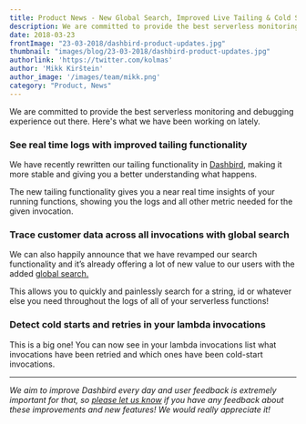 ```yaml
---
title: Product News - New Global Search, Improved Live Tailing & Cold Start Detection
description: We are committed to provide the best serverless monitoring and debugging experience out there. Here's what we have been working on lately.
date: 2018-03-23
frontImage: "23-03-2018/dashbird-product-updates.jpg"
thumbnail: "images/blog/23-03-2018/dashbird-product-updates.jpg"
authorlink: 'https://twitter.com/kolmas'
author: 'Mikk Kirštein'
author_image: '/images/team/mikk.png'
category: "Product, News"
---
```


We are committed to provide the best serverless monitoring and debugging experience out there. Here's what we have been working on lately.

### See real time logs with improved tailing functionality


We have recently rewritten our tailing functionality in [Dashbird](https://dashbird.io), making it more stable and giving you a better understanding what happens.


The new tailing functionality gives you a near real time insights of your running functions, showing you the logs and all other metric needed for the given invocation.



### Trace customer data across all invocations with global search


We can also happily announce that we have revamped our search functionality and it’s already offering a lot of new value to our users with the added [global search.](https://app.dashbird.io/search)


This allows you to quickly and painlessly search for a string, id or whatever else you need throughout the logs of all of your serverless functions!




### Detect cold starts and retries in your lambda invocations


This is a big one! You can now see in your lambda invocations list what invocations have been retried and which ones have been cold-start invocations.





***



*We aim to improve Dashbird every day and user feedback is extremely important for that, so [please let us know](mailto:support@dashbird.io) if you have any feedback about these improvements and new features! We would really appreciate it!*

